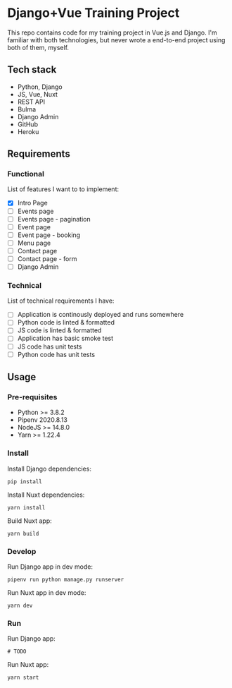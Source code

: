 # Django+Vue Training Project

This repo contains code for my training project in Vue.js and Django. I'm familiar with both technologies, but never wrote a end-to-end project using both of them, myself.

## Tech stack

* Python, Django
* JS, Vue, Nuxt
* REST API
* Bulma
* Django Admin
* GitHub
* Heroku

## Requirements 

### Functional

List of features I want to to implement:

* [X] Intro Page
* [ ] Events page
* [ ] Events page - pagination
* [ ] Event page
* [ ] Event page - booking
* [ ] Menu page
* [ ] Contact page
* [ ] Contact page - form
* [ ] Django Admin

### Technical

List of technical requirements I have:

* [ ] Application is continously deployed and runs somewhere
* [ ] Python code is linted & formatted
* [ ] JS code is linted & formatted
* [ ] Application has basic smoke test
* [ ] JS code has unit tests
* [ ] Python code has unit tests

## Usage

### Pre-requisites

* Python >= 3.8.2
* Pipenv 2020.8.13
* NodeJS >= 14.8.0
* Yarn >= 1.22.4

### Install

Install Django dependencies:

    pip install

Install Nuxt dependencies:

    yarn install

Build Nuxt app:

    yarn build

### Develop

Run Django app in dev mode:

    pipenv run python manage.py runserver

Run Nuxt app in dev mode:

    yarn dev

### Run

Run Django app:

    # TODO

Run Nuxt app:

    yarn start
